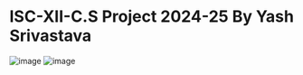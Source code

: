 # ISC-XII-C.S Project 2024-25 By Yash Srivastava

![image](https://github.com/user-attachments/assets/1abd4997-c665-47ae-9e91-dd8e5b98d15f)
![image](https://github.com/user-attachments/assets/4a67c79d-3a14-49d2-8b87-c76f35bee2ec)


 
